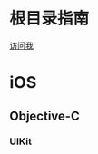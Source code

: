 
# 根目录指南

[访问我](http://localhost:3000/#/guide)

# iOS <!-- {docsify-ignore} -->

## Objective-C

### UIKit

